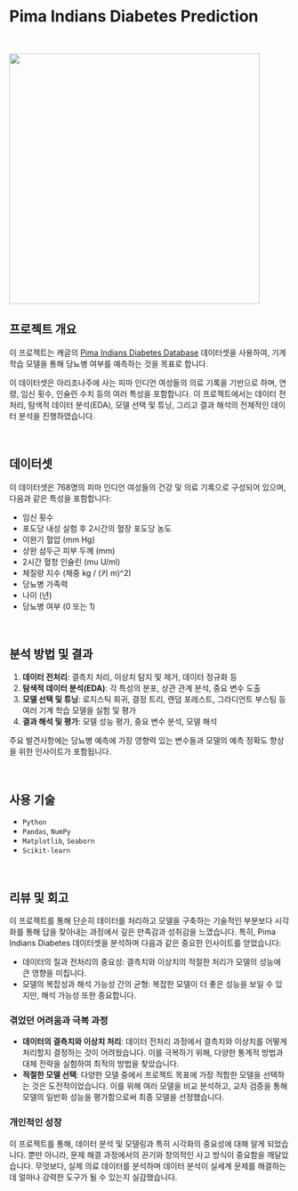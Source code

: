 # Pima Indians Diabetes Prediction

<br/>

<code><img height = '450'
src = https://github.com/siilver94/Pima-Indian-diabetes-prediction/assets/57824945/29020004-58a1-4d0d-a06c-51714c4c4aa1></code>


## 프로젝트 개요
이 프로젝트는 캐글의 [Pima Indians Diabetes Database](https://www.kaggle.com/datasets/uciml/pima-indians-diabetes-database) 데이터셋을 사용하여, 기계 학습 모델을 통해 당뇨병 여부를 예측하는 것을 목표로 합니다.

이 데이터셋은 아리조나주에 사는 피마 인디언 여성들의 의료 기록을 기반으로 하며, 연령, 임신 횟수, 인슐린 수치 등의 여러 특성을 포함합니다. 이 프로젝트에서는 데이터 전처리, 탐색적 데이터 분석(EDA), 모델 선택 및 튜닝, 그리고 결과 해석의 전체적인 데이터 분석을 진행하였습니다.

<br/>

## 데이터셋
이 데이터셋은 768명의 피마 인디언 여성들의 건강 및 의료 기록으로 구성되어 있으며, 다음과 같은 특성을 포함합니다:

- 임신 횟수
- 포도당 내성 실험 후 2시간의 혈장 포도당 농도
- 이완기 혈압 (mm Hg)
- 상완 삼두근 피부 두께 (mm)
- 2시간 혈청 인슐린 (mu U/ml)
- 체질량 지수 (체중 kg / (키 m)^2)
- 당뇨병 가족력
- 나이 (년)
- 당뇨병 여부 (0 또는 1)

<br/>

## 분석 방법 및 결과

1. **데이터 전처리**: 결측치 처리, 이상치 탐지 및 제거, 데이터 정규화 등
2. **탐색적 데이터 분석(EDA)**: 각 특성의 분포, 상관 관계 분석, 중요 변수 도출
3. **모델 선택 및 튜닝**: 로지스틱 회귀, 결정 트리, 랜덤 포레스트, 그라디언트 부스팅 등 여러 기계 학습 모델을 실험 및 평가
4. **결과 해석 및 평가**: 모델 성능 평가, 중요 변수 분석, 모델 해석

주요 발견사항에는 당뇨병 예측에 가장 영향력 있는 변수들과 모델의 예측 정확도 향상을 위한 인사이트가 포함됩니다.

<br/>

## 사용 기술
- `Python`
- `Pandas`, `NumPy`
- `Matplotlib`, `Seaborn`
- `Scikit-learn`

<br/>

## 리뷰 및 회고

이 프로젝트를 통해  단순히 데이터를 처리하고 모델을 구축하는 기술적인 부분보다 시각화를 통해 답을 찾아내는 과정에서 깊은 만족감과 성취감을 느꼈습니다. 특히, Pima Indians Diabetes 데이터셋을 분석하며 다음과 같은 중요한 인사이트를 얻었습니다:

- 데이터의 질과 전처리의 중요성: 결측치와 이상치의 적절한 처리가 모델의 성능에 큰 영향을 미칩니다.
- 모델의 복잡성과 해석 가능성 간의 균형: 복잡한 모델이 더 좋은 성능을 보일 수 있지만, 해석 가능성 또한 중요합니다.

### 겪었던 어려움과 극복 과정

- **데이터의 결측치와 이상치 처리**: 데이터 전처리 과정에서 결측치와 이상치를 어떻게 처리할지 결정하는 것이 어려웠습니다. 이를 극복하기 위해, 다양한 통계적 방법과 대체 전략을 실험하여 최적의 방법을 찾았습니다.
- **적절한 모델 선택**: 다양한 모델 중에서 프로젝트 목표에 가장 적합한 모델을 선택하는 것은 도전적이었습니다. 이를 위해 여러 모델을 비교 분석하고, 교차 검증을 통해 모델의 일반화 성능을 평가함으로써 최종 모델을 선정했습니다.

### 개인적인 성장

이 프로젝트를 통해, 데이터 분석 및 모델링과 특히 시각화의 중요성에 대해 알게 되었습니다. 뿐만 아니라, 문제 해결 과정에서의 끈기와 창의적인 사고 방식이 중요함을 깨달았습니다. 무엇보다, 실제 의료 데이터를 분석하며 데이터 분석이 실세계 문제를 해결하는 데 얼마나 강력한 도구가 될 수 있는지 실감했습니다.

